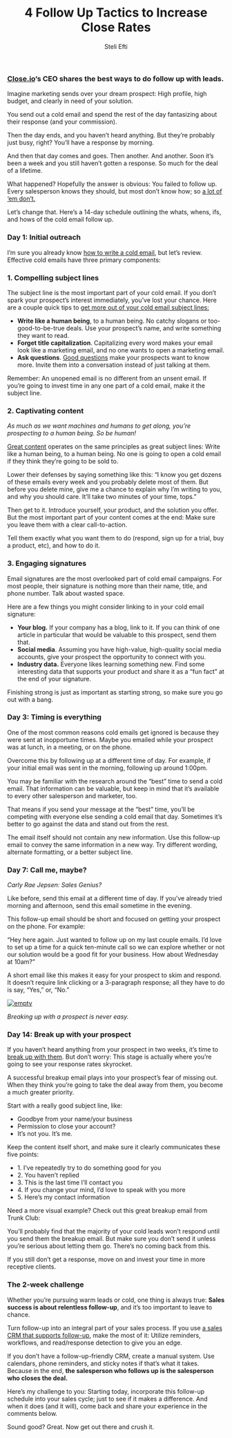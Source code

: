 ﻿---
title: 4 Follow Up Tactics to Increase Close Rates
description: We have a bunch of customers who use Linkedin Sales Navigator to crank through prospecting. So we thought it’d be great to put together a list of all the locations we can find that you can search on Linkedin. Happy Hunting!
coverImage: 
publishDate: Aug 4, 2016

author: Steli Efti
authorProfile: Steli Efti is the co-founder and CEO of Close.Io and an advisor to several startups and entrepreneurs
authorImage: 
---

### [Close.io](http://close.io/?utm_campaign=gpcodra&utm_medium=guestpost&utm_source=LeadIQ)‘s CEO shares the best ways to do follow up with leads.

Imagine marketing sends over your dream prospect: High profile, high budget, and clearly in need of your solution.

You send out a cold email and spend the rest of the day fantasizing about their response (and your commission).

Then the day ends, and you haven’t heard anything. But they’re probably just busy, right? You’ll have a response by morning.

And then that day comes and goes. Then another. And another. Soon it’s been a week and you still haven’t gotten a response. So much for the deal of a lifetime.

What happened? Hopefully the answer is obvious: You failed to follow up. Every salesperson knows they should, but most don’t know how; so [a lot of ‘em don’t.](http://blog.hubspot.com/sales/sales-statistics#sm.00001iwlssbpuodnewlv7asdja16k)

Let’s change that. Here’s a 14-day schedule outlining the whats, whens, ifs, and hows of the cold email follow up.

### Day 1: Initial outreach

I’m sure you already know [how to write a cold email](http://blog.close.io/six-simple-steps-to-getting-started-with-cold-sales-emails?utm_campaign=gpcodra&utm_medium=guestpost&utm_source=LeadIQ), but let’s review. Effective cold emails have three primary components:

### 1\. Compelling subject lines

The subject line is the most important part of your cold email. If you don’t spark your prospect’s interest immediately, you’ve lost your chance. Here are a couple quick tips to [get more out of your cold email subject lines:](http://blog.close.io/subject-lines?utm_campaign=gpcodra&utm_medium=guestpost&utm_source=LeadIQ)

*   **Write like a human being**, to a human being. No catchy slogans or too-good-to-be-true deals. Use your prospect’s name, and write something they want to read.
*   **Forget title capitalization**. Capitalizing every word makes your email look like a marketing email, and no one wants to open a marketing email.
*   **Ask questions**. [Good questions](http://blog.close.io/13-killer-b2b-sales-questions-to-close-more-deals?utm_campaign=gpcodra&utm_medium=guestpost&utm_source=LeadIQ) make your prospects want to know more. Invite them into a conversation instead of just talking at them.

Remember: An unopened email is no different from an unsent email. If you’re going to invest time in any one part of a cold email, make it the subject line.

### 2\. Captivating content

_As much as we want machines and humans to get along, you’re prospecting to a human being. So be human!_

[Great content](http://blog.close.io/how-to-improve-your-cold-email-response-rates?utm_campaign=gpcodra&utm_medium=guestpost&utm_source=LeadIQ) operates on the same principles as great subject lines: Write like a human being, to a human being. No one is going to open a cold email if they think they’re going to be sold to.

Lower their defenses by saying something like this: “I know you get dozens of these emails every week and you probably delete most of them. But before you delete mine, give me a chance to explain why I’m writing to you, and why you should care. It’ll take two minutes of your time, tops.”

Then get to it. Introduce yourself, your product, and the solution you offer. But the most important part of your content comes at the end: Make sure you leave them with a clear call-to-action.

Tell them exactly what you want them to do (respond, sign up for a trial, buy a product, etc), and how to do it.

### 3\. Engaging signatures

Email signatures are the most overlooked part of cold email campaigns. For most people, their signature is nothing more than their name, title, and phone number. Talk about wasted space.

Here are a few things you might consider linking to in your cold email signature:

*   **Your blog.** If your company has a blog, link to it. If you can think of one article in particular that would be valuable to this prospect, send them that.
*   **Social media**. Assuming you have high-value, high-quality social media accounts, give your prospect the opportunity to connect with you.
*   **Industry data.** Everyone likes learning something new. Find some interesting data that supports your product and share it as a “fun fact” at the end of your signature.

Finishing strong is just as important as starting strong, so make sure you go out with a bang.

### Day 3: Timing is everything

One of the most common reasons cold emails get ignored is because they were sent at inopportune times. Maybe you emailed while your prospect was at lunch, in a meeting, or on the phone.

Overcome this by following up at a different time of day. For example, if your initial email was sent in the morning, following up around 1:00pm.

You may be familiar with the research around the “best” time to send a cold email. That information can be valuable, but keep in mind that it’s available to every other salesperson and marketer, too.

That means if you send your message at the “best” time, you’ll be competing with everyone else sending a cold email that day. Sometimes it’s better to go against the data and stand out from the rest.

The email itself should not contain any new information. Use this follow-up email to convey the same information in a new way. Try different wording, alternate formatting, or a better subject line.

### Day 7: Call me, maybe?

_Carly Rae Jepsen: Sales Genius?_

Like before, send this email at a different time of day. If you’ve already tried morning and afternoon, send this email sometime in the evening.

This follow-up email should be short and focused on getting your prospect on the phone. For example:

“Hey here again. Just wanted to follow up on my last couple emails. I’d love to set up a time for a quick ten-minute call so we can explore whether or not our solution would be a good fit for your business. How about Wednesday at 10am?”

A short email like this makes it easy for your prospect to skim and respond. It doesn’t require link clicking or a 3-paragraph response; all they have to do is say, “Yes,” or, “No.”

[![empty](/img/arrested-development-charlie-brown-moments.png)](https://www.youtube.com/embed/nHwpw4jscQ8)

_Breaking up with a prospect is never easy._

### Day 14: Break up with your prospect

If you haven’t heard anything from your prospect in two weeks, it’s time to [break up with them](http://blog.close.io/the-breakup-email?utm_campaign=gpcodra&utm_medium=guestpost&utm_source=LeadIQ). But don’t worry: This stage is actually where you’re going to see your response rates skyrocket.

A successful breakup email plays into your prospect’s fear of missing out. When they think you’re going to take the deal away from them, you become a much greater priority.

Start with a really good subject line, like:

*   Goodbye from your name/your business
*   Permission to close your account?
*   It’s not you. It’s me.

Keep the content itself short, and make sure it clearly communicates these five points:

*   1\. I’ve repeatedly try to do something good for you
*   2\. You haven’t replied
*   3\. This is the last time I’ll contact you
*   4\. If you change your mind, I’d love to speak with you more
*   5\. Here’s my contact information

Need a more visual example? Check out this great breakup email from Trunk Club:

You’ll probably find that the majority of your cold leads won’t respond until you send them the breakup email. But make sure you don’t send it unless you’re serious about letting them go. There’s no coming back from this.

If you still don’t get a response, move on and invest your time in more receptive clients.

### The 2-week challenge

Whether you’re pursuing warm leads or cold, one thing is always true: **Sales success is about relentless follow-up**, and it’s too important to leave to chance.

Turn follow-up into an integral part of your sales process. If you use [a sales CRM that supports follow-up](http://close.io/?utm_campaign=gpcodra&utm_medium=guestpost&utm_source=LeadIQ), make the most of it: Utilize reminders, workflows, and read/response detection to give you an edge.

If you don’t have a follow-up-friendly CRM, create a manual system. Use calendars, phone reminders, and sticky notes if that’s what it takes. Because in the end, **the salesperson who follows up is the salesperson who closes the deal.**

Here’s my challenge to you: Starting today, incorporate this follow-up schedule into your sales cycle; just to see if it makes a difference. And when it does (and it will), come back and share your experience in the comments below.

Sound good? Great. Now get out there and crush it.
